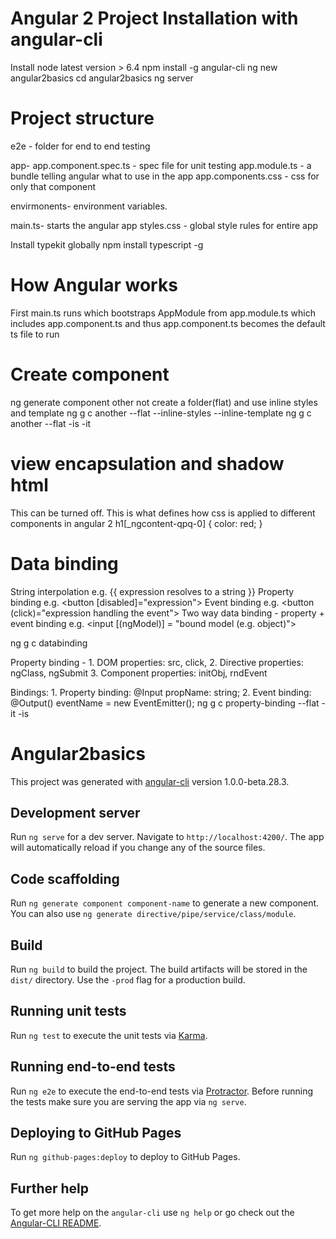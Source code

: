 # Angular 2 Project Installation with angular-cli
Install node latest version > 6.4
npm install -g angular-cli
ng new angular2basics
cd angular2basics
ng server

# Project structure
e2e - folder for end to end testing

app-
app.component.spec.ts - spec file for unit testing
app.module.ts - a bundle telling angular what to use in the app
app.components.css - css for only that component

envirmonents-
environment variables.

main.ts- starts the angular app
styles.css - global style rules for entire app

Install typekit globally
npm install typescript -g

# How Angular works
First main.ts runs which bootstraps AppModule from app.module.ts which includes app.component.ts and thus app.component.ts becomes the default ts file to run

# Create component
ng generate component other
not create a folder(flat) and use inline styles and template
ng g c another --flat --inline-styles --inline-template
ng g c another --flat -is -it

# view encapsulation and shadow html
This can be turned off. This is what defines how css is applied to different components in angular 2
h1[_ngcontent-qpq-0] {
    color: red;
}

# Data binding
String interpolation e.g. {{ expression resolves to a string }}
Property binding e.g. <button [disabled]="expression">
Event binding e.g. <button (click)="expression handling the event">
Two way data binding - property + event binding e.g. <input [(ngModel)] = "bound model (e.g. object)">

ng g c databinding

Property binding - 1. DOM properties: src, click, 2. Directive properties: ngClass, ngSubmit 3. Component properties: initObj, rndEvent

Bindings: 1. Property binding: @Input propName: string;
2. Event binding: @Output() eventName = new EventEmitter();
ng g c property-binding --flat -it -is

# Angular2basics

This project was generated with [angular-cli](https://github.com/angular/angular-cli) version 1.0.0-beta.28.3.

## Development server
Run `ng serve` for a dev server. Navigate to `http://localhost:4200/`. The app will automatically reload if you change any of the source files.

## Code scaffolding

Run `ng generate component component-name` to generate a new component. You can also use `ng generate directive/pipe/service/class/module`.

## Build

Run `ng build` to build the project. The build artifacts will be stored in the `dist/` directory. Use the `-prod` flag for a production build.

## Running unit tests

Run `ng test` to execute the unit tests via [Karma](https://karma-runner.github.io).

## Running end-to-end tests

Run `ng e2e` to execute the end-to-end tests via [Protractor](http://www.protractortest.org/).
Before running the tests make sure you are serving the app via `ng serve`.

## Deploying to GitHub Pages

Run `ng github-pages:deploy` to deploy to GitHub Pages.

## Further help

To get more help on the `angular-cli` use `ng help` or go check out the [Angular-CLI README](https://github.com/angular/angular-cli/blob/master/README.md).
